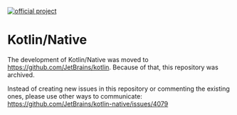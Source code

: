 [![official project](http://jb.gg/badges/official.svg)](https://confluence.jetbrains.com/display/ALL/JetBrains+on+GitHub)
# Kotlin/Native  #

The development of Kotlin/Native was moved to https://github.com/JetBrains/kotlin.
Because of that, this repository was archived.

Instead of creating new issues in this repository or commenting the existing ones,
please use other ways to communicate: https://github.com/JetBrains/kotlin-native/issues/4079
